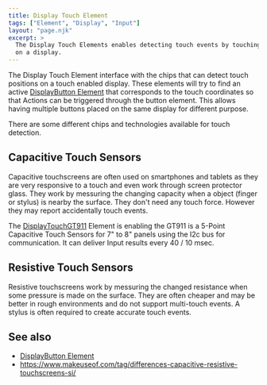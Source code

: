 ```yaml
---
title: Display Touch Element
tags: ["Element", "Display", "Input"]
layout: "page.njk"
excerpt: >
  The Display Touch Elements enables detecting touch events by touching a specific area
  on a display.
---
```


The Display Touch Element interface with the chips that can detect touch positions on a touch
enabled display. These elements will try to find an active
[DisplayButton Element](/elements/display/button.md) that corresponds
to the touch coordinates so that Actions can be triggered through the button element.
This allows having multiple buttons placed on the same display for different purpose.

There are some different chips and technologies available for touch detection.


## Capacitive Touch Sensors

Capacitive touchscreens are often used on smartphones and tablets as they are very responsive to
a touch and even work through screen protector glass. They work by messuring the changing
capacity when a object (finger or stylus) is nearby the surface. They don't need any touch
force. However they may report accidentally touch events.

The [DisplayTouchGT911](touchgt911.md) Element is enabling the GT911 is a 5-Point Capacitive
Touch Sensors for 7" to 8" panels using the I2c bus for communication. It can deliver Input
results every 40 / 10 msec.


## Resistive Touch Sensors

Resistive touchscreens work by messuring the changed resistance when some pressure is made on the surface.
They are often cheaper and may be better in rough environments and do not support multi-touch events.
A stylus is often required to create accurate touch events.


## See also

* [DisplayButton Element](/elements/display/button.md)
* <https://www.makeuseof.com/tag/differences-capacitive-resistive-touchscreens-si/>
